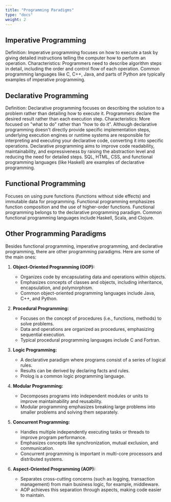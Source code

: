 ```yaml
---
title: "Programming Paradigms"
type: "docs"
weight: 2
---
```


## Imperative Programming

Definition: Imperative programming focuses on how to execute a task by giving detailed instructions telling the computer how to perform an operation.
Characteristics: Programmers need to describe algorithm steps in detail, including the order and control flow of each operation. Common programming languages like C, C++, Java, and parts of Python are typically examples of imperative programming.

## Declarative Programming

Definition: Declarative programming focuses on describing the solution to a problem rather than detailing how to execute it. Programmers declare the desired result rather than each execution step.
Characteristics: More focused on "what to do" rather than "how to do it". Although declarative programming doesn't directly provide specific implementation steps, underlying execution engines or runtime systems are responsible for interpreting and executing your declarative code, converting it into specific operations. Declarative programming aims to improve code readability, maintainability, and expressiveness by raising the abstraction level and reducing the need for detailed steps. SQL, HTML, CSS, and functional programming languages (like Haskell) are examples of declarative programming.

## Functional Programming

Focuses on using pure functions (functions without side effects) and immutable data for programming. Functional programming emphasizes function composition and the use of higher-order functions. Functional programming belongs to the declarative programming paradigm. Common functional programming languages include Haskell, Scala, and Clojure.

## Other Programming Paradigms

Besides functional programming, imperative programming, and declarative programming, there are other programming paradigms. Here are some of the main ones:

1. **Object-Oriented Programming (OOP):**

   - Organizes code by encapsulating data and operations within objects.
   - Emphasizes concepts of classes and objects, including inheritance, encapsulation, and polymorphism.
   - Common object-oriented programming languages include Java, C++, and Python.

2. **Procedural Programming:**

   - Focuses on the concept of procedures (i.e., functions, methods) to solve problems.
   - Data and operations are organized as procedures, emphasizing sequential execution.
   - Typical procedural programming languages include C and Fortran.

3. **Logic Programming:**

   - A declarative paradigm where programs consist of a series of logical rules.
   - Results can be derived by declaring facts and rules.
   - Prolog is a common logic programming language.

4. **Modular Programming:**

   - Decomposes programs into independent modules or units to improve maintainability and reusability.
   - Modular programming emphasizes breaking large problems into smaller problems and solving them separately.

5. **Concurrent Programming:**

   - Handles multiple independently executing tasks or threads to improve program performance.
   - Emphasizes concepts like synchronization, mutual exclusion, and communication.
   - Concurrent programming is important in multi-core processors and distributed systems.

6. **Aspect-Oriented Programming (AOP):**
   - Separates cross-cutting concerns (such as logging, transaction management) from main business logic, for example, middleware.
   - AOP achieves this separation through aspects, making code easier to maintain.
